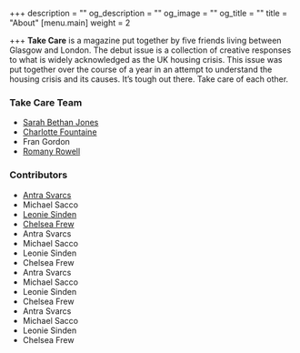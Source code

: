 +++
description = ""
og_description = ""
og_image = ""
og_title = ""
title = "About"
[menu.main]
weight = 2

+++
**Take Care** is a magazine put together by five friends living between Glasgow and London. The debut issue is a collection of creative responses to what is widely acknowledged as the UK housing crisis. This issue was put together over the course of a year in an attempt to understand the housing crisis and its causes. It’s tough out there. Take care of each other.

### Take Care Team

* [Sarah Bethan Jones](https://www.instagram.com/sbj_____/)
* [Charlotte Fountaine](http://www.charlottefountaine.com/)
* Fran Gordon
* [Romany Rowell](http://www.romanyrowell.com/)

### Contributors

* [Antra Svarcs]()
* Michael Sacco
* [Leonie Sinden]()
* [Chelsea Frew]()
* Antra Svarcs
* Michael Sacco
* Leonie Sinden
* Chelsea Frew
* Antra Svarcs
* Michael Sacco
* Leonie Sinden
* Chelsea Frew
* Antra Svarcs
* Michael Sacco
* Leonie Sinden
* Chelsea Frew
